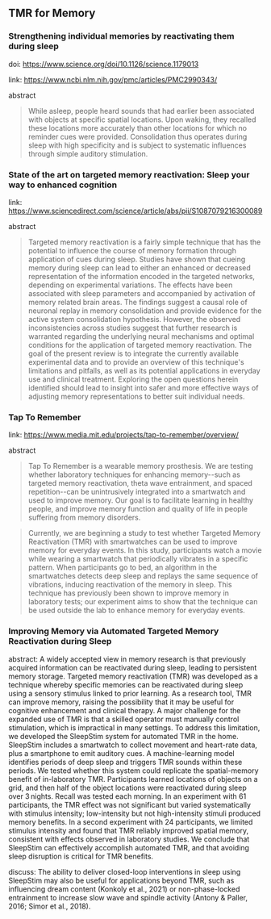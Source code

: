 ## TMR for Memory

### Strengthening individual memories by reactivating them during sleep

doi: https://www.science.org/doi/10.1126/science.1179013

link: https://www.ncbi.nlm.nih.gov/pmc/articles/PMC2990343/

abstract

> While asleep, people heard sounds that had earlier been associated with objects at specific spatial locations. Upon waking, they recalled these locations more accurately than other locations for which no reminder cues were provided. Consolidation thus operates during sleep with high specificity and is subject to systematic influences through simple auditory stimulation.

### State of the art on targeted memory reactivation: Sleep your way to enhanced cognition

link: https://www.sciencedirect.com/science/article/abs/pii/S1087079216300089

abstract

> Targeted memory reactivation is a fairly simple technique that has the potential to influence the course of memory formation through application of cues during sleep. Studies have shown that cueing memory during sleep can lead to either an enhanced or decreased representation of the information encoded in the targeted networks, depending on experimental variations. The effects have been associated with sleep parameters and accompanied by activation of memory related brain areas. The findings suggest a causal role of neuronal replay in memory consolidation and provide evidence for the active system consolidation hypothesis. However, the observed inconsistencies across studies suggest that further research is warranted regarding the underlying neural mechanisms and optimal conditions for the application of targeted memory reactivation. The goal of the present review is to integrate the currently available experimental data and to provide an overview of this technique's limitations and pitfalls, as well as its potential applications in everyday use and clinical treatment. Exploring the open questions herein identified should lead to insight into safer and more effective ways of adjusting memory representations to better suit individual needs.

### Tap To Remember

link: https://www.media.mit.edu/projects/tap-to-remember/overview/

abstract

> Tap To Remember is a wearable memory prosthesis.  We are testing whether laboratory techniques for enhancing memory--such as targeted memory reactivation, theta wave entrainment, and spaced repetition--can be unintrusively integrated into a smartwatch and used to improve memory. Our goal is to facilitate learning in healthy people, and improve memory function and quality of life in people suffering from memory disorders.

> Currently, we are beginning a study to test whether Targeted Memory Reactivation (TMR) with smartwatches can be used to improve memory for everyday events. In this study, participants watch a movie while wearing a smartwatch that periodically vibrates in a specific pattern.  When participants go to bed,  an algorithm in the smartwatches detects deep sleep and replays the same sequence of vibrations, inducing reactivation of the memory in sleep. This technique has previously been shown to improve memory in laboratory tests; our experiment aims to show that the technique can be used outside the lab to enhance memory for everyday events.



### Improving Memory via Automated Targeted Memory Reactivation during Sleep

abstract:
A widely accepted view in memory research is that previously acquired information can be reactivated during sleep, leading to persistent memory storage. Targeted memory reactivation (TMR) was developed as a technique whereby specific memories can be reactivated during sleep using a sensory stimulus linked to prior learning. As a research tool, TMR can improve memory, raising the possibility that it may be useful for cognitive enhancement and clinical therapy. A major challenge for the expanded use of TMR is that a skilled operator must manually control stimulation, which is impractical in many settings. To address this limitation, we developed the SleepStim system for automated TMR in the home. SleepStim includes a smartwatch to collect movement and heart-rate data, plus a smartphone to emit auditory cues. A machine-learning model identifies periods of deep sleep and triggers TMR sounds within these periods. We tested whether this system could replicate the spatial-memory benefit of in-laboratory TMR. Participants learned locations of objects on a grid, and then half of the object locations were reactivated during sleep over 3 nights. Recall was tested each morning. In an experiment with 61 participants, the TMR effect was not significant but varied systematically with stimulus intensity; low-intensity but not high-intensity stimuli produced memory benefits. In a second experiment with 24 participants, we limited stimulus intensity and found that TMR reliably improved spatial memory, consistent with effects observed in laboratory studies. We conclude that SleepStim can effectively accomplish automated TMR, and that avoiding sleep disruption is critical for TMR benefits.

discuss:  The ability to deliver closed-loop interventions in sleep using SleepStim may also be useful for applications beyond TMR, such as influencing dream content (Konkoly et al., 2021) or non-phase-locked entrainment to increase slow wave and spindle activity (Antony & Paller, 2016; Simor et al., 2018).